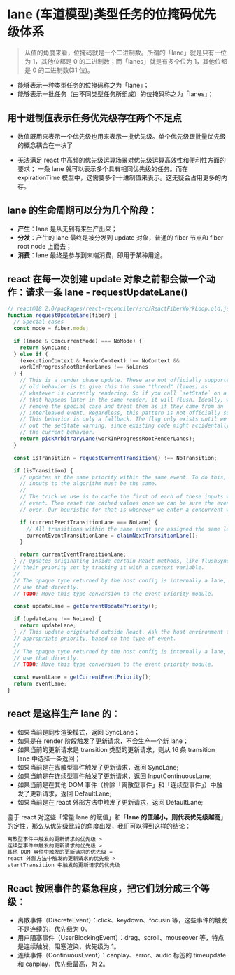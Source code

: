 # lane (车道模型)类型任务的位掩码优先级体系

> 从值的角度来看，位掩码就是一个二进制数。所谓的「lane」就是只有一位为 1，其他位都是 0 的二进制数；而「lanes」就是有多个位为 1，其他位都是 0 的二进制数(31 位)。

-   能够表示一种类型任务的位掩码称之为「lane」；
-   能够表示一批任务（由不同类型任务所组成）的位掩码称之为「lanes」；

## 用十进制值表示任务优先级存在两个不足点

-   数值既用来表示一个优先级也用来表示一批优先级。单个优先级跟批量优先级的概念耦合在一块了

-   无法满足 react 中高频的优先级运算场景对优先级运算高效性和便利性方面的要求；
    一条 lane 就可以表示多个具有相同优先级的任务。而在 expirationTime 模型中，这需要多个十进制值来表示。这无疑会占用更多的内存。

## lane 的生命周期可以分为几个阶段：

-   **产生**：lane 是从无到有来生产出来；
-   **分发**：产生的 lane 最终是被分发到 update 对象，普通的 fiber 节点和 fiber root node 上面去；
-   **消费**：lane 最终是参与到末端消费，即用于某种用途。

## react 在每一次创建 update 对象之前都会做一个动作：请求一条 lane - requestUpdateLane()

```Javascript
// react@18.2.0/packages/react-reconciler/src/ReactFiberWorkLoop.old.js
function requestUpdateLane(fiber) {
  // Special cases
  const mode = fiber.mode;

  if ((mode & ConcurrentMode) === NoMode) {
    return SyncLane;
  } else if (
    (executionContext & RenderContext) !== NoContext &&
    workInProgressRootRenderLanes !== NoLanes
  ) {
    // This is a render phase update. These are not officially supported. The
    // old behavior is to give this the same "thread" (lanes) as
    // whatever is currently rendering. So if you call `setState` on a component
    // that happens later in the same render, it will flush. Ideally, we want to
    // remove the special case and treat them as if they came from an
    // interleaved event. Regardless, this pattern is not officially supported.
    // This behavior is only a fallback. The flag only exists until we can roll
    // out the setState warning, since existing code might accidentally rely on
    // the current behavior.
    return pickArbitraryLane(workInProgressRootRenderLanes);
  }

  const isTransition = requestCurrentTransition() !== NoTransition;

  if (isTransition) {
    // updates at the same priority within the same event. To do this, the
    // inputs to the algorithm must be the same.
    //
    // The trick we use is to cache the first of each of these inputs within an
    // event. Then reset the cached values once we can be sure the event is
    // over. Our heuristic for that is whenever we enter a concurrent work loop.

    if (currentEventTransitionLane === NoLane) {
      // All transitions within the same event are assigned the same lane.
      currentEventTransitionLane = claimNextTransitionLane();
    }

    return currentEventTransitionLane;
  } // Updates originating inside certain React methods, like flushSync, have
  // their priority set by tracking it with a context variable.
  //
  // The opaque type returned by the host config is internally a lane, so we can
  // use that directly.
  // TODO: Move this type conversion to the event priority module.

  const updateLane = getCurrentUpdatePriority();

  if (updateLane !== NoLane) {
    return updateLane;
  } // This update originated outside React. Ask the host environment for an
  // appropriate priority, based on the type of event.
  //
  // The opaque type returned by the host config is internally a lane, so we can
  // use that directly.
  // TODO: Move this type conversion to the event priority module.

  const eventLane = getCurrentEventPriority();
  return eventLane;
}


```

## react 是这样生产 lane 的：

-   如果当前是同步渲染模式，返回 SyncLane；
-   如果是在 render 阶段触发了更新请求，不会生产一个新 lane；
-   如果当前的更新请求是 transition 类型的更新请求，则从 16 条 transition lane 中选择一条返回；
-   如果当前是在离散型事件触发了更新请求，返回 SyncLane;
-   如果当前是在连续型事件触发了更新请求，返回 InputContinuousLane;
-   如果当前是在其他 DOM 事件（排除「离散型事件」和「连续型事件」）中触发了更新请求，返回 DefaultLane;
-   如果当前是在 react 外部方法中触发了更新请求，返回 DefaultLane;

鉴于 react 对这些「常量 lane 的赋值」和「**lane 的值越小，则代表优先级越高**」的定性，那么从优先级比较的角度出发，我们可以得到这样的结论：

```HTML
离散型事件中触发的更新请求的优先级 >
连续型事件中触发的更新请求的优先级 >
其他 DOM 事件中触发的更新请求的优先级 =
react 外部方法中触发的更新请求的优先级 >
startTransition 中触发的更新请求的优先级
```

## React 按照事件的紧急程度，把它们划分成三个等级：

-   离散事件（DiscreteEvent）：click、keydown、focusin 等，这些事件的触发不是连续的，优先级为 0。
-   用户阻塞事件（UserBlockingEvent）：drag、scroll、mouseover 等，特点是连续触发，阻塞渲染，优先级为 1。
-   连续事件（ContinuousEvent）：canplay、error、audio 标签的 timeupdate 和 canplay，优先级最高，为 2。
